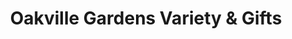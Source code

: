 ---
title: "Oakville Gardens Variety & Gifts"
url: /oakville/oakville-gardens-variety-und-gifts/
shop: Lebensmittel
---